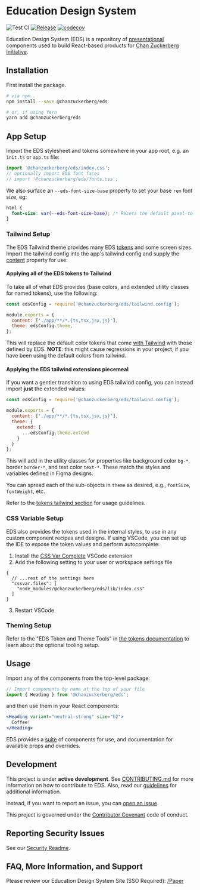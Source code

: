 # Education Design System

![Test CI](https://github.com/chanzuckerberg/edu-design-system/actions/workflows/test.yml/badge.svg) [![Release](https://github.com/chanzuckerberg/edu-design-system/actions/workflows/release.yml/badge.svg)](https://github.com/chanzuckerberg/edu-design-system/actions/workflows/release.yml) [![codecov](https://codecov.io/gh/chanzuckerberg/edu-design-system/branch/main/graph/badge.svg)](https://codecov.io/gh/chanzuckerberg/edu-design-system)

Education Design System (EDS) is a repository of [presentational](https://medium.com/@dan_abramov/smart-and-dumb-components-7ca2f9a7c7d0) components used to build React-based products for [Chan Zuckerberg Initiative](https://chanzuckerberg.com/education/).

## Installation

First install the package.

```bash
# via npm
npm install --save @chanzuckerberg/eds

# or, if using Yarn
yarn add @chanzuckerberg/eds
```

## App Setup

Import the EDS stylesheet and tokens somewhere in your app root, e.g. an `init.ts` or `app.ts` file:

```js
import '@chanzuckerberg/eds/index.css';
// optionally import EDS font faces
// import '@chanzuckerberg/eds/fonts.css';
```

We also surface an `--eds-font-size-base` property to set your base `rem` font size, eg:

```css
html {
  font-size: var(--eds-font-size-base); /* Resets the default pixel-to-rem ratio */
}
```

### Tailwind Setup

The EDS Tailwind theme provides many EDS [tokens][tokens] and some screen sizes. Import the tailwind config into the app's tailwind config and supply the [content](https://tailwindcss.com/docs/content-configuration) property for use:


#### Applying all of the EDS tokens to Tailwind

To take all of what EDS provides (base colors, and extended utility classes for named tokens), use the following:

```js
const edsConfig = require('@chanzuckerberg/eds/tailwind.config');

module.exports = {
  content: ['./app/**/*.{ts,tsx,jsx,js}'],
  theme: edsConfig.theme,
};
```

This will replace the default color tokens that come [with Tailwind](https://tailwindcss.com/docs/customizing-colors) with those defined by EDS. **NOTE**: this might cause regressions in your project, if you have been using the default colors from tailwind.

#### Applying the EDS tailwind extensions piecemeal

If you want a gentler transition to using EDS tailwind config, you can instead import **just** the extended values:


```js
const edsConfig = require('@chanzuckerberg/eds/tailwind.config');

module.exports = {
  content: ['./app/**/*.{ts,tsx,jsx,js}'],
  theme: {
    extend: {
      ...edsConfig.theme.extend
    }
  }
};
```

This will add in the utility classes for properties like background color `bg-*`, border `border-*`, and text color `text-*`. These match the styles and variables defined in Figma designs. 

You can spread each of the sub-objects in `theme` as desired, e.g., `fontSize`, `fontWeight`, etc.

Refer to the [tokens tailwind section][tokens] for usage guidelines.

[tokens]: https://chanzuckerberg.github.io/edu-design-system/?path=/docs/documentation-guidelines-tokens--docs

### CSS Variable Setup

EDS also provides the tokens used in the internal styles, to use in any custom component recipes and designs. If using VSCode, you can set up the IDE to expose the token values and perform autocomplete:

1. Install the [CSS Var Complete](https://marketplace.visualstudio.com/items?itemName=phoenisx.cssvar) VSCode extension
2. Add the following setting to your user or workspace settings file

```jsonc
{
  // ...rest of the settings here
  "cssvar.files": [
    "node_modules/@chanzuckerberg/eds/lib/index.css"
  ]
}
```
3. Restart VSCode


### Theming Setup

Refer to the "EDS Token and Theme Tools" in [the tokens documentation](https://chanzuckerberg.github.io/edu-design-system/?path=/docs/documentation-theming--docs) to learn about the optional tooling setup.


## Usage

Import any of the components from the top-level package:

```js
// Import components by name at the top of your file
import { Heading } from '@chanzuckerberg/eds';
```

and then use them in your React components:

```jsx
<Heading variant="neutral-strong" size="h2">
  Coffee!
</Heading>
```

EDS provides a [suite](https://chanzuckerberg.github.io/edu-design-system/) of components for use, and documentation for available props and overrides.

## Development

This project is under **active development**. See [CONTRIBUTING.md](./docs/CONTRIBUTING.md) for more information on how to contribute to EDS. Also, read our [guidelines](https://chanzuckerberg.github.io/edu-design-system/?path=/story/documentation-guidelines-code-guidelines--page) for additional information.

Instead, if you want to report an issue, you can [open an issue](https://github.com/chanzuckerberg/edu-design-system/issues).

This project is governed under the [Contributor Covenant](https://www.contributor-covenant.org/) code of conduct.

## Reporting Security Issues

See our [Security Readme](https://github.com/chanzuckerberg/edu-design-system/blob/main/SECURITY.md).

## FAQ, More Information, and Support

Please review our Education Design System Site (SSO Required): [/Paper](https://eds.czi.design/0843bc428/p/581284-education-design-system)
